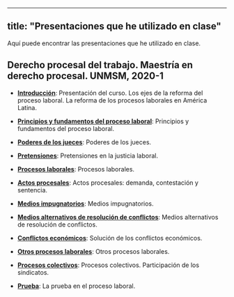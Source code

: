 
---
title: "Presentaciones que he utilizado en clase"
---

Aquí puede encontrar las presentaciones que he utilizado en clase.

## Derecho procesal del trabajo. Maestría en derecho procesal. UNMSM, 2020-1

* [**Introducción**](https://paulparedes.github.io/slides/dpt-01-introduccion.html): Presentación del curso. Los ejes de la reforma del proceso laboral. La reforma de los procesos laborales en América Latina.

* [**Principios y fundamentos del proceso laboral**](https://paulparedes.github.io/slides/dpt-02-principios-fundamentos.html): Principios y fundamentos del proceso laboral.

* [**Poderes de los jueces**](https://paulparedes.github.io/slides/dpt-03-poderes-jueces.html): Poderes de los jueces.

* [**Pretensiones**](https://paulparedes.github.io/slides/dpt-04-pretensiones.html): Pretensiones en la justicia laboral.

* [**Procesos laborales**](https://paulparedes.github.io/slides/dpt-05-procesoslaborales.html): Procesos laborales.

* [**Actos procesales**](https://paulparedes.github.io/slides/dpt-06-actos-procesales.html): Actos procesales: demanda, contestación y sentencia.

* [**Medios impugnatorios**](https://paulparedes.github.io/slides/dpt-07-medios-impugnatorios.html): Medios impugnatorios.

* [**Medios alternativos de resolución de conflictos**](https://paulparedes.github.io/slides/dpt-09-marcs.html): Medios alternativos de resolución de conflictos.

* [**Conflictos económicos**](https://paulparedes.github.io/slides/dpt-10-marcs-conf_eco.html): Solución de los conflictos económicos.

* [**Otros procesos laborales**](https://paulparedes.github.io/slides/dpt-11-conf_eco-otros-procesos.html): Otros procesos laborales.

* [**Procesos colectivos**](https://paulparedes.github.io/slides/dpt-12-otros-procesos-y-colectivo.html): Procesos colectivos. Participación de los sindicatos.

* [**Prueba**](https://paulparedes.github.io/slides/dpt-13-prueba.html): La prueba en el proceso laboral.